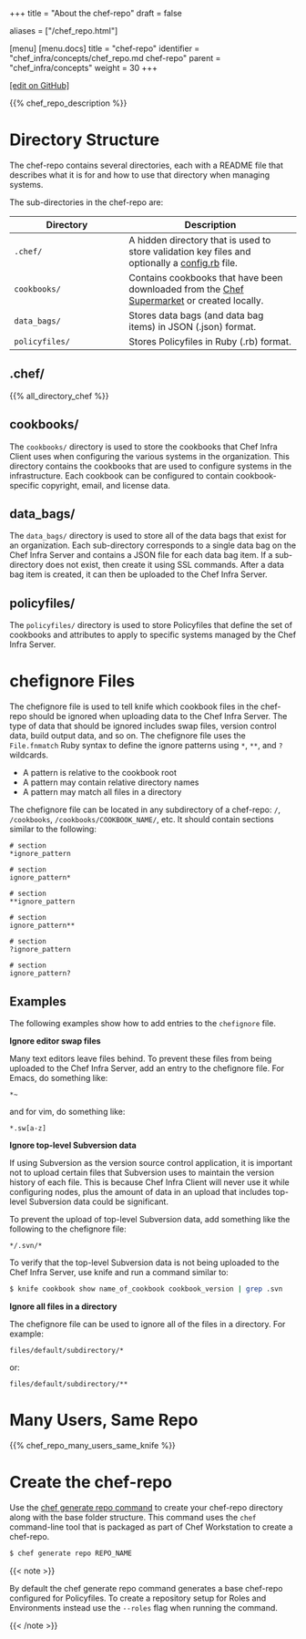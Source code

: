 +++
title = "About the chef-repo"
draft = false

aliases = ["/chef_repo.html"]

[menu]
  [menu.docs]
    title = "chef-repo"
    identifier = "chef_infra/concepts/chef_repo.md chef-repo"
    parent = "chef_infra/concepts"
    weight = 30
+++    

[\[edit on GitHub\]](https://github.com/chef/chef-web-docs/blob/master/content/chef_repo.md)

{{% chef_repo_description %}}

Directory Structure
===================

The chef-repo contains several directories, each with a README file that
describes what it is for and how to use that directory when managing
systems.

The sub-directories in the chef-repo are:

<table>
<colgroup>
<col style="width: 40%" />
<col style="width: 60%" />
</colgroup>
<thead>
<tr class="header">
<th>Directory</th>
<th>Description</th>
</tr>
</thead>
<tbody>
<tr class="odd">
<td><code>.chef/</code></td>
<td>A hidden directory that is used to store validation key files and optionally a <a href="/config_rb/">config.rb</a> file.</td>
</tr>
<tr class="even">
<td><code>cookbooks/</code></td>
<td>Contains cookbooks that have been downloaded from the <a href="https://supermarket.chef.io/">Chef Supermarket</a> or created locally.</td>
</tr>
<tr class="odd">
<td><code>data_bags/</code></td>
<td>Stores data bags (and data bag items) in JSON (.json) format.</td>
</tr>
<tr class="even">
<td><code>policyfiles/</code></td>
<td>Stores Policyfiles in Ruby (.rb) format.</td>
</tr>
</tbody>
</table>

.chef/
------

{{% all_directory_chef %}}

cookbooks/
----------

The `cookbooks/` directory is used to store the cookbooks that Chef
Infra Client uses when configuring the various systems in the
organization. This directory contains the cookbooks that are used to
configure systems in the infrastructure. Each cookbook can be configured
to contain cookbook-specific copyright, email, and license data.

data_bags/
-----------

The `data_bags/` directory is used to store all of the data bags that
exist for an organization. Each sub-directory corresponds to a single
data bag on the Chef Infra Server and contains a JSON file for each data
bag item. If a sub-directory does not exist, then create it using SSL
commands. After a data bag item is created, it can then be uploaded to
the Chef Infra Server.

policyfiles/
------------

The `policyfiles/` directory is used to store Policyfiles that define
the set of cookbooks and attributes to apply to specific systems managed
by the Chef Infra Server.

chefignore Files
================

The chefignore file is used to tell knife which cookbook files in the
chef-repo should be ignored when uploading data to the Chef Infra
Server. The type of data that should be ignored includes swap files,
version control data, build output data, and so on. The chefignore file
uses the `File.fnmatch` Ruby syntax to define the ignore patterns using
`*`, `**`, and `?` wildcards.

-   A pattern is relative to the cookbook root
-   A pattern may contain relative directory names
-   A pattern may match all files in a directory

The chefignore file can be located in any subdirectory of a chef-repo:
`/`, `/cookbooks`, `/cookbooks/COOKBOOK_NAME/`, etc. It should contain
sections similar to the following:

``` none
# section
*ignore_pattern

# section
ignore_pattern*

# section
**ignore_pattern

# section
ignore_pattern**

# section
?ignore_pattern

# section
ignore_pattern?
```

Examples
--------

The following examples show how to add entries to the `chefignore` file.

**Ignore editor swap files**

Many text editors leave files behind. To prevent these files from being
uploaded to the Chef Infra Server, add an entry to the chefignore file.
For Emacs, do something like:

``` none
*~
```

and for vim, do something like:

``` none
*.sw[a-z]
```

**Ignore top-level Subversion data**

If using Subversion as the version source control application, it is
important not to upload certain files that Subversion uses to maintain
the version history of each file. This is because Chef Infra Client will
never use it while configuring nodes, plus the amount of data in an
upload that includes top-level Subversion data could be significant.

To prevent the upload of top-level Subversion data, add something like
the following to the chefignore file:

``` none
*/.svn/*
```

To verify that the top-level Subversion data is not being uploaded to
the Chef Infra Server, use knife and run a command similar to:

``` bash
$ knife cookbook show name_of_cookbook cookbook_version | grep .svn
```

**Ignore all files in a directory**

The chefignore file can be used to ignore all of the files in a
directory. For example:

``` none
files/default/subdirectory/*
```

or:

``` none
files/default/subdirectory/**
```

Many Users, Same Repo
=====================

{{% chef_repo_many_users_same_knife %}}

Create the chef-repo
====================

Use the [chef generate repo command](/ctl_chef.html#chef-generate-repo)
to create your chef-repo directory along with the base folder structure.
This command uses the `chef` command-line tool that is packaged as part
of Chef Workstation to create a chef-repo.

``` bash
$ chef generate repo REPO_NAME
```

{{< note >}}

By default the chef generate repo command generates a base chef-repo
configured for Policyfiles. To create a repository setup for Roles and
Environments instead use the `--roles` flag when running the command.

{{< /note >}}
